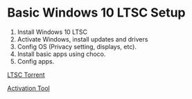 # Basic Windows 10 LTSC Setup
1. Install Windows 10 LTSC
2. Activate Windows, install updates and drivers
3. Config OS (Privacy setting, displays, etc).
4. Install basic apps using choco.
5. Config apps.

[LTSC Torrent](magnet:?xt=urn:btih:527ed958e7b901b78bc260dd0bb7364c71d7d403&dn=Windows%2010%20Enterprise%20LTSC%202019%20%5bEn%5d%20(release%20in%20March%202019))

[Activation Tool](https://github.com/kkkgo/KMS_VL_ALL)
